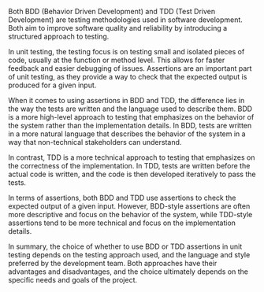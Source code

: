 Both BDD (Behavior Driven Development) and TDD (Test Driven Development) are testing methodologies used in software
development. Both aim to improve software quality and reliability by introducing a structured approach to testing.

In unit testing, the testing focus is on testing small and isolated pieces of code, usually at the function or method
level. This allows for faster feedback and easier debugging of issues. Assertions are an important part of unit testing,
as they provide a way to check that the expected output is produced for a given input.

When it comes to using assertions in BDD and TDD, the difference lies in the way the tests are written and the language
used to describe them. BDD is a more high-level approach to testing that emphasizes on the behavior of the system rather
than the implementation details. In BDD, tests are written in a more natural language that describes the behavior of the
system in a way that non-technical stakeholders can understand.

In contrast, TDD is a more technical approach to testing that emphasizes on the correctness of the implementation. In
TDD, tests are written before the actual code is written, and the code is then developed iteratively to pass the tests.

In terms of assertions, both BDD and TDD use assertions to check the expected output of a given input. However,
BDD-style assertions are often more descriptive and focus on the behavior of the system, while TDD-style assertions tend
to be more technical and focus on the implementation details.

In summary, the choice of whether to use BDD or TDD assertions in unit testing depends on the testing approach used, and
the language and style preferred by the development team. Both approaches have their advantages and disadvantages, and
the choice ultimately depends on the specific needs and goals of the project.